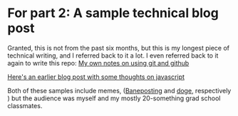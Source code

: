 # For part 2: A sample technical blog post

Granted, this is not from the past six months, but this is my longest piece of technical writing, and I referred back to it a lot. I even referred back to it again to write this repo: [My own notes on using git and github](https://stu.itp.nyu.edu/~eef206/blog/erins-all-caps-guide-to-git-and-github-troubleshooting-for-total-n00bs/) 

[Here's an earlier blog post with some thoughts on javascript](https://stu.itp.nyu.edu/~eef206/blog/nature-of-code-week-1-random-walker/ )

Both of these samples include memes, \([Baneposting](http://knowyourmeme.com/memes/baneposting) and [doge](http://knowyourmeme.com/memes/doge), respectively \) but the audience was myself and my mostly 20-something grad school classmates.
